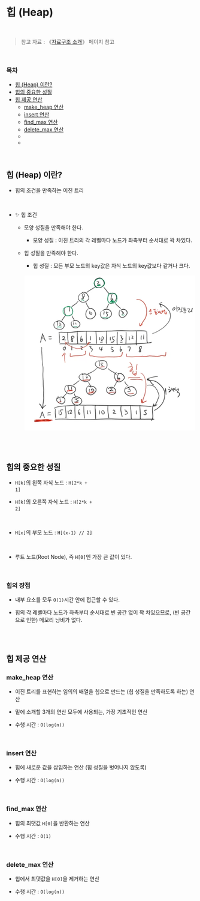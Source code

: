# 힙 (Heap)

<br/>

> 참고 자료 : 《<a href="https://github.com/SangYoonLee1231/TIL/blob/main/DataStructure/data_structure_introduction.md">자료구조 소개</a>》 페이지 참고

<br/>

### 목차

- <a href="">힙 (Heap) 이란?</a>
- <a href="">힙의 중요한 성질</a>
- <a href="">힙 제공 연산</a>
  - <a href="">make_heap 연산</a>
  - <a href="">insert 연산</a>
  - <a href="">find_max 연산</a>
  - <a href="">delete_max 연산</a>
  - <a href=""></a>
  - <a href=""></a>

<br/>

## 힙 (Heap) 이란?

- 힙의 조건을 만족하는 이진 트리

<br/>

- ✨ 힙 조건

  - 모양 성질을 만족해야 한다.

    - 모양 성질 : 이진 트리의 각 레벨마다 노드가 좌측부터 순서대로 꽉 차있다.

  - 힙 성질을 만족해야 한다.

    - 힙 성질 : 모든 부모 노드의 key값은 자식 노드의 key값보다 같거나 크다.

    <br/>

    <img src="img/heap1.png" width="600">

<br/><br/>

## 힙의 중요한 성질

- <code>H[k]</code>의 왼쪽 자식 노드 : <code>H[2*k + 1]</code>

- <code>H[k]</code>의 오른쪽 자식 노드 : <code>H[2*k + 2]</code>

<br/>

- <code>H[x]</code>의 부모 노드 : <code>H[(x-1) // 2]</code>

<br/>

- 루트 노드(Root Node), 즉 <code>H[0]</code>엔 가장 큰 값이 있다.

<br/>

### 힙의 장점

- 내부 요소를 모두 <code>O(1)</code>시간 안에 접근할 수 있다.

- 힙의 각 레벨마다 노드가 좌측부터 순서대로 빈 공간 없이 꽉 차있으므로, (빈 공간으로 인한) 메모리 낭비가 없다.

<br/><br/>

## 힙 제공 연산

### make_heap 연산

- 이진 트리를 표현하는 임의의 배열을 힙으로 만드는 (힙 성질을 만족하도록 하는) 연산

- 밑에 소개할 3개의 연산 모두에 사용되는, 가장 기초적인 연산

- 수행 시간 : <code>O(log(n))</code>

<br/>

### insert 연산

- 힙에 새로운 값을 삽입하는 연산 (힙 성질을 벗어나지 않도록)

- 수행 시간 : <code>O(log(n))</code>

<br/>

### find_max 연산

- 힙의 최댓값 <code>H[0]</code>을 반환하는 연산

- 수행 시간 : <code>O(1)</code>

<br/>

### delete_max 연산

- 힙에서 최댓값을 <code>H[0]</code>을 제거하는 연산

- 수행 시간 : <code>O(log(n))</code>

<br/>

<br/><br/>
